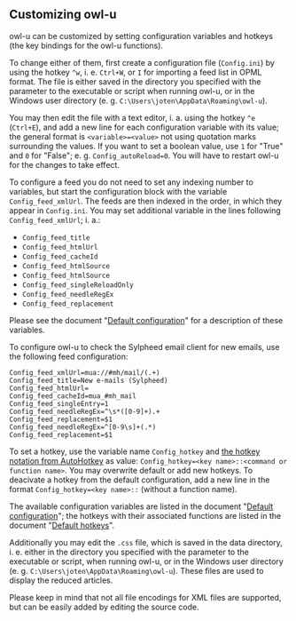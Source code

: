 ## Customizing owl-u

owl-u can be customized by setting configuration variables and hotkeys (the key
bindings for the owl-u functions).

To change either of them, first create a configuration file (`Config.ini`) by
using the hotkey `^w`, i. e. `Ctrl+W`, or `I` for importing a feed list in OPML
format. The file is either saved in the directory you specified with the
parameter to the executable or script when running owl-u, or in the Windows
user directory (e. g. `C:\Users\joten\AppData\Roaming\owl-u`).

You may then edit the file with a text editor, i. a. using the hotkey `^e`
(`Ctrl+E`), and add a new line for each configuration variable with its value;
the general format is `<variable>=<value>` not using quotation marks
surrounding the values. If you want to set a boolean value, use `1` for "True"
and `0` for "False"; e. g. `Config_autoReload=0`. You will have to restart
owl-u for the changes to take effect.

To configure a feed you do not need to set any indexing number to variables,
but start the configuration block with the variable `Config_feed_xmlUrl`. The
feeds are then indexed in the order, in which they appear in `Config.ini`. You
may set additional variable in the lines following `Config_feed_xmlUrl`; i. a.:

* `Config_feed_title`
* `Config_feed_htmlUrl`
* `Config_feed_cacheId`
* `Config_feed_htmlSource`
* `Config_feed_htmlSource`
* `Config_feed_singleReloadOnly`
* `Config_feed_needleRegEx`
* `Config_feed_replacement`

Please see the document "[Default configuration](./Default_configuration.md)"
for a description of these variables.

To configure owl-u to check the Sylpheed email client for new emails, use the
following feed configuration:

    Config_feed_xmlUrl=mua://#mh/mail/(.+)
    Config_feed_title=New e-mails (Sylpheed)
    Config_feed_htmlUrl=
    Config_feed_cacheId=mua_#mh_mail
    Config_feed_singleEntry=1
    Config_feed_needleRegEx=^\s*([0-9]+).+
    Config_feed_replacement=$1
    Config_feed_needleRegEx=^[0-9\s]+(.*)
    Config_feed_replacement=$1

To set a hotkey, use the variable name `Config_hotkey` and [the hotkey notation
from AutoHotkey](http://ahkscript.org/docs/Hotkeys.htm) as value:
`Config_hotkey=<key name>::<command or function name>`.
You may overwrite default or add new hotkeys. To deacivate a hotkey from the
default configuration, add a new line in the format
`Config_hotkey=<key name>::` (without a function name).

The available configuration variables are listed in the document
"[Default configuration](./Default_configuration.md)"; the hotkeys with their
associated functions are listed in the document
"[Default hotkeys](./Default_hotkeys.md)".

Additionally you may edit the `.css` file, which is saved in the data
directory, i. e. either in the directory you specified with the parameter to
the executable or script, when running owl-u, or in the Windows user directory
(e. g. `C:\Users\joten\AppData\Roaming\owl-u`). These files are used to display
the reduced articles.

Please keep in mind that not all file encodings for XML files are supported,
but can be easily added by editing the source code.
